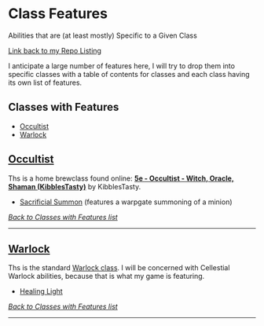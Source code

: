# Class Features
Abilities that are (at least mostly) Specific to a Given Class

[Link back to my Repo Listing](https://github.com/Jeznar/GitRepo)

I anticipate a large number of features here, I will try to drop them into specific classes with a table of contents for classes and each class having its own list of features.

## Classes with Features

* [Occultist](#occultist)
* [Warlock](#warlock)

## [Occultist](Occultist/README.md)

Ths is a home brewclass found online: **[5e - Occultist - Witch, Oracle, Shaman (KibblesTasty)](https://www.gmbinder.com/share/-M-WtrKeZNFdEXq0MKXw)** by KibblesTasty.

* [Sacrificial Summon](Occultist#sacrificial-summon) (features a warpgate summoning of a minion)

[*Back to Classes with Features list*](#classes-with-features)

---

## [Warlock](Warlock/README.md)

Ths is the standard [Warlock class](https://www.dndbeyond.com/classes/warlock).  I will be concerned with Cellestial Warlock abilities, because that is what my game is featuring.

* [Healing Light](Warlock#healing-light)

[*Back to Classes with Features list*](#classes-with-features)

---